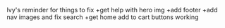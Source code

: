 Ivy's reminder for things to fix
+get help with hero img
+add footer
+add nav images and fix search
+get home add to cart buttons working
